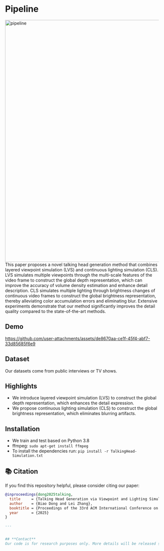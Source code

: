 # Pipeline
<img width="1533" height="792" alt="pipeline" src="https://github.com/user-attachments/assets/88516837-83fd-4c70-8675-a7516179f52c" />
This paper proposes a novel talking head generation method that combines layered viewpoint simulation (LVS) and continuous lighting simulation (CLS). LVS simulates multiple viewpoints through the multi-scale features of the video frame to construct the global depth representation, which can improve the accuracy of volume density estimation and enhance detail description. CLS simulates multiple lighting through brightness changes of continuous video frames to construct the global brightness representation, thereby alleviating color accumulation errors and eliminating blur. Extensive experiments demonstrate that our method significantly improves the detail quality compared to the state-of-the-art methods.

## **Demo**
https://github.com/user-attachments/assets/de8670aa-ce1f-45f4-abf7-33d85685f6e9


## **Dataset**
Our datasets come from public interviews or TV shows.

## **Highlights**
-  We introduce layered viewpoint simulation (LVS) to construct the global depth representation, which enhances the detail expression.
-  We propose continuous lighting simulation (CLS) to construct the global brightness representation, which eliminates blurring artifacts.

## **Installation**
-  We train and test based on Python 3.8
-  ffmpeg: ```sudo apt-get install ffmpeg```
-  To install the dependencies run: ```pip install -r TalkingHead-Simulation.txt```

## **📚 Citation**
If you find this repository helpful, please consider citing our paper:

```bibtex
@inproceedings{dong2025talking,
  title     = {Talking Head Generation via Viewpoint and Lighting Simulation Based on Global Representation},
  author    = {Biao Dong and Lei Zhang},
  booktitle = {Proceedings of the 33rd ACM International Conference on Multimedia (ACM MM)},
  year      = {2025}
}

---


## **Contact**
Our code is for research purposes only. More details will be released shortly. If you have any questions, please contact us: dongbiao@bit.edu.cn
